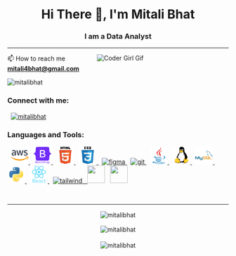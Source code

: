 <h1 align="center">Hi There 👋, I'm Mitali Bhat</h1>
<h3 align="center">I am a Data Analyst</h3>
<hr>

<img align="right" alt="Coder Girl Gif" width="300" src="https://user-images.githubusercontent.com/74038190/236119160-976a0405-caa7-470c-9356-16d43402ea0a.gif">

📫 How to reach me **mitali4bhat@gmail.com**

<p align="left"> <img src="https://komarev.com/ghpvc/?username=mitalibhat&label=Profile%20views&color=0e75b6&style=flat" alt="mitalibhat" /> </p>

<h3 align="left">Connect with me:</h3>
<p align="left">
&nbsp;  <a href="https://www.linkedin.com/in/mitalibhat/" target="blank"><img align="center" src="https://www.pinclipart.com/picdir/middle/97-971470_linkedin-linkedin-social-media-icons-clipart.png" alt="mitalibhat" height="30" width="40" /></a>
</p>

<h3 align="left">Languages and Tools:</h3>
<p align="left">&nbsp;  <a href="https://aws.amazon.com" target="_blank" rel="noreferrer"> <img src="https://raw.githubusercontent.com/devicons/devicon/master/icons/amazonwebservices/amazonwebservices-original-wordmark.svg" alt="aws" width="40" height="40"/> </a>  &nbsp;  <a href="https://getbootstrap.com" target="_blank" rel="noreferrer"> <img src="https://raw.githubusercontent.com/devicons/devicon/master/icons/bootstrap/bootstrap-plain-wordmark.svg" alt="bootstrap" width="40" height="40"/> </a>  &nbsp;  <a href="https://www.w3.org/html/" target="_blank" rel="noreferrer"> <img src="https://raw.githubusercontent.com/devicons/devicon/master/icons/html5/html5-original-wordmark.svg" alt="html5" width="40" height="40"/> </a>  &nbsp;  <a href="https://www.w3schools.com/css/" target="_blank" rel="noreferrer"> <img src="https://raw.githubusercontent.com/devicons/devicon/master/icons/css3/css3-original-wordmark.svg" alt="css3" width="40" height="40"/> </a>  &nbsp;  <a href="https://www.figma.com/" target="_blank" rel="noreferrer"> <img src="https://www.vectorlogo.zone/logos/figma/figma-icon.svg" alt="figma" width="40" height="40"/> </a>  &nbsp;  <a href="https://git-scm.com/" target="_blank" rel="noreferrer"> <img src="https://www.vectorlogo.zone/logos/git-scm/git-scm-icon.svg" alt="git" width="40" height="40"/> </a>  &nbsp;  <a href="https://www.java.com" target="_blank" rel="noreferrer"> <img src="https://raw.githubusercontent.com/devicons/devicon/master/icons/java/java-original.svg" alt="java" width="40" height="40"/> </a>  &nbsp;  <a href="https://www.linux.org/" target="_blank" rel="noreferrer"> <img src="https://raw.githubusercontent.com/devicons/devicon/master/icons/linux/linux-original.svg" alt="linux" width="40" height="40"/> </a>  &nbsp;  <a href="https://www.mysql.com/" target="_blank" rel="noreferrer"> <img src="https://raw.githubusercontent.com/devicons/devicon/master/icons/mysql/mysql-original-wordmark.svg" alt="mysql" width="40" height="40"/> </a>  &nbsp;  <a href="https://www.python.org" target="_blank" rel="noreferrer"> <img src="https://raw.githubusercontent.com/devicons/devicon/master/icons/python/python-original.svg" alt="python" width="40" height="40"/> </a>  &nbsp;  <a href="https://reactjs.org/" target="_blank" rel="noreferrer"> <img src="https://raw.githubusercontent.com/devicons/devicon/master/icons/react/react-original-wordmark.svg" alt="react" width="40" height="40"/> </a>  &nbsp;  <a href="https://tailwindcss.com/" target="_blank" rel="noreferrer"> <img src="https://www.vectorlogo.zone/logos/tailwindcss/tailwindcss-icon.svg" alt="tailwind" width="40" height="40"/> &nbsp; <a target="_blank" href="https://canva.com"><img src = "https://www.vectorlogo.zone/logos/canva/canva-icon.svg" height = "40px" width="40px"/></a> &nbsp; <a target="_blank" href="https://microsoft.com"><img src = "https://www.vectorlogo.zone/logos/microsoft_powerbi/microsoft_powerbi-icon.svg" height = "40px" width="40px"/></a>
</p>

<br><hr>

<p align="center"><img align="center" src="https://github-readme-stats.vercel.app/api/top-langs?username=mitalibhat&show_icons=true&locale=en&layout=compact" alt="mitalibhat" /></p>
  
<p align="center"><img align="center" src="https://github-readme-stats.vercel.app/api?username=mitalibhat&show_icons=true&locale=en" alt="mitalibhat" /><br><br><img align="center" src="https://github-readme-streak-stats.herokuapp.com/?user=mitalibhat&" alt="mitalibhat" /></p>
